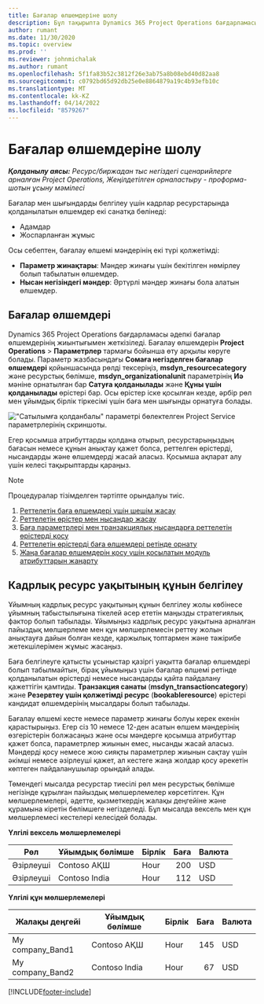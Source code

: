 ```yaml
---
title: Бағалар өлшемдеріне шолу
description: Бұл тақырыпта Dynamics 365 Project Operations бағдарламасындағы бағалар өлшемдері туралы ақпарат берілген.
author: rumant
ms.date: 11/30/2020
ms.topic: overview
ms.prod: ''
ms.reviewer: johnmichalak
ms.author: rumant
ms.openlocfilehash: 5f1fa83b52c3812f26e3ab75a8b08ebd40d82aa8
ms.sourcegitcommit: c0792bd65d92db25e0e8864879a19c4b93efb10c
ms.translationtype: MT
ms.contentlocale: kk-KZ
ms.lasthandoff: 04/14/2022
ms.locfileid: "8579267"
---
```

# <a name="pricing-dimensions-overview"></a>Бағалар өлшемдеріне шолу

_**Қолданылу аясы:** Ресурс/биржадан тыс негіздегі сценарийлерге арналған Project Operations, Жеңілдетілген орналастыру - проформа-шотын ұсыну мәмілесі_

Бағалар мен шығындарды белгілеу үшін кадрлар ресурстарында қолданылатын өлшемдер екі санатқа бөлінеді:

- Адамдар
- Жоспарланған жұмыс

Осы себептен, бағалау өлшемі мәндерінің екі түрі қолжетімді:

- **Параметр жинақтары**: Мәндер жинағы үшін бекітілген нөмірлеу болып табылатын өлшемдер.
- **Нысан негізіндегі мәндер**: Әртүрлі мәндер жинағы бола алатын өлшемдер.

## <a name="pricing-dimensions"></a>Бағалар өлшемдері

Dynamics 365 Project Operations бағдарламасы әдепкі бағалар өлшемдерінің жиынтығымен жеткізіледі. Бағалау өлшемдерін **Project Operations** > **Параметрлер** тармағы бойынша өту арқылы көруге болады. Параметр жазбасындағы **Сомаға негізделген бағалар өлшемдері** қойыншасында рөлді тексеріңіз, **msdyn_resourcecategory** және ресурстық бөлімше, **msdyn_organizationalunit** параметрінің **Иә** мәніне орнатылған бар **Сатуға қолданылады** және **Құны үшін қолданылады** өрістері бар. Осы өрістер іске қосылған кезде, әрбір рөл мен ұйымдық бірлік тіркесімі үшін баға мен шығынды орнатуға болады.

!["Сатылымға қолданбалы" параметрі бөлектелген Project Service параметрлерінің скриншоты.](media/PS-OOB-parameters.png)

Егер қосымша атрибуттарды қолдана отырып, ресурстарыңыздың бағасын немесе құнын анықтау қажет болса, реттелген өрістерді, нысандарды және өлшемдерді жасай аласыз. Қосымша ақпарат алу үшін келесі тақырыптарды қараңыз. 
  
  > [!NOTE]
  > Процедуралар тізімделген тәртіпте орындалуы тиіс.

1. [Реттелетін баға өлшемдері үшін шешім жасау](../sales/create-solution-custompd.md)
2. [Реттелетін өрістер мен нысандар жасау](create-custom-fields-entities-pricing-dimensions.md)
3. [Баға параметрлері мен транзакциялық нысандарға реттелетін өрістерді қосу ](add-custom-fields-price-setup-transactional-entities.md)
4. [Реттелетін өрістерді баға өлшемдері ретінде орнату ](set-up-custom-fields-pricing-dimensions.md)
5. [Жаңа бағалар өлшемдерін қосу үшін қосылатын модуль атрибуттарын жаңарту](update-plugin-attributes-pd.md)


## <a name="pricing-human-resource-time"></a>Кадрлық ресурс уақытының құнын белгілеу
Ұйымның кадрлық ресурс уақытының құнын белгілеу жолы көбінесе ұйымның табыстылығына тікелей әсер ететін маңызды стратегиялық фактор болып табылады. Ұйымыңыз кадрлық ресурс уақытына арналған пайыздық мөлшерлеме мен құн мөлшерлемесін реттеу жолын анықтауға дайын болған кезде, қаржылық топтармен және тәжірибе жетекшілерімен жұмыс жасаңыз.

Баға белгілеуге қатысты ұсыныстар қазіргі уақытта бағалар өлшемдері болып табылмайтын, бірақ ұйымыңыз үшін бағалар өлшемі ретінде қолданылатын өрістерді немесе нысандарды қайта пайдалану қажеттігін қамтиды. **Транзакция санаты** (**msdyn_transactioncategory**) және **Резервтеу үшін қолжетімді ресурс** (**bookableresource**) өрістері кандидат өлшемдерінің мысалдары болып табылады. 

Бағалау өлшемі кесте немесе параметр жинағы болуы керек екенін қарастырыңыз. Егер сіз 10 немесе 12-ден асатын өлшем мәндерінің өзгерістерін болжасаңыз және осы мәндерге қосымша атрибуттар қажет болса, параметрлер жиынын емес, нысанды жасай аласыз. Мәндерді қосу немесе жою сияқты параметрлер жиынын сақтау үшін әкімші немесе әзірлеуші қажет, ал кестеге жаңа жолдар қосу әрекетін көптеген пайдаланушылар орындай алады.

Төмендегі мысалда ресурстар тиесілі рөл мен ресурстық бөлімше негізінде құрылған пайыздық мөлшерлемелер көрсетілген. Құн мөлшерлемелері, әдетте, қызметкердің жалақы деңгейіне және құрамына кіретін бөлімшеге негізделеді. Бұл мысалда вексель мен құн мөлшерлемесі кестелері келесідей болады.

**Үлгілі вексель мөлшерлемелері**

| Рөл        | Ұйымдық бөлімше    |Бірлік      |Баға      |Валюта  |
| ------------|-------------|----------|----------:|----------|
| Әзірлеуші   | Contoso АҚШ  |Hour | 200|USD     |
| Әзірлеуші   | Contoso India |Hour|   112|USD     |


**Үлгілі құн мөлшерлемелері**

| Жалақы деңгейі     | Ұйымдық бөлімше    |Бірлік      |Баға      |Валюта  |
| ----------------|-------------|----------|----------:|----------|
| My company_Band1 | Contoso АҚШ  |Hour | 145|USD     |
| My company_Band2 | Contoso India |Hour|   67|USD     |


[!INCLUDE[footer-include](../includes/footer-banner.md)]
